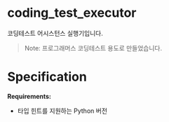 # coding_test_executor
코딩테스트 어시스턴스 실행기입니다.
> Note: 프로그래머스 코딩테스트 용도로 만들었습니다.

# Specification

**Requirements:**
  - 타입 힌트를 지원하는 Python 버전
